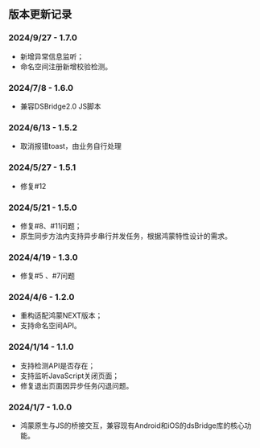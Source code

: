 
## 版本更新记录

### 2024/9/27 - 1.7.0

- 新增异常信息监听；
- 命名空间注册新增校验检测。

### 2024/7/8 - 1.6.0

- 兼容DSBridge2.0 JS脚本

### 2024/6/13 - 1.5.2

- 取消报错toast，由业务自行处理

### 2024/5/27 - 1.5.1

- 修复#12

### 2024/5/21 - 1.5.0

- 修复#8、#11问题；
- 原生同步方法内支持异步串行并发任务，根据鸿蒙特性设计的需求。

### 2024/4/19 - 1.3.0

- 修复#5 、#7问题

### 2024/4/6 - 1.2.0

- 重构适配鸿蒙NEXT版本；
- 支持命名空间API。

### 2024/1/14 - 1.1.0

- 支持检测API是否存在；
- 支持监听JavaScript关闭页面；
- 修复退出页面因异步任务闪退问题。

### 2024/1/7 - 1.0.0

- 鸿蒙原生与JS的桥接交互，兼容现有Android和iOS的dsBridge库的核心功能。



